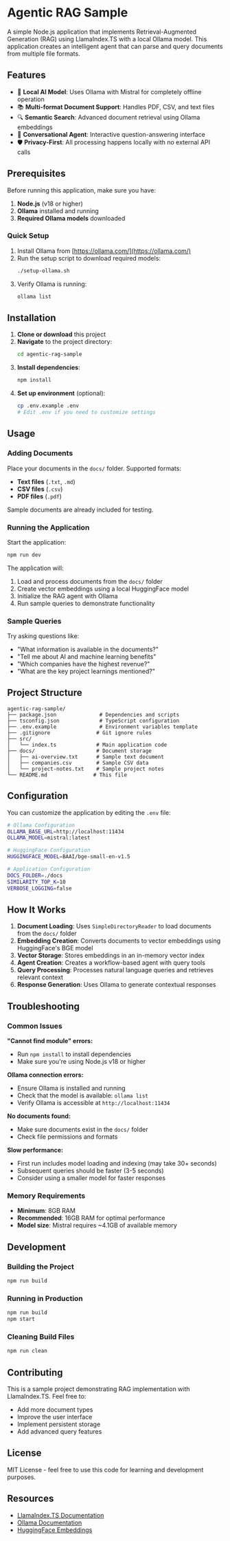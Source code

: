 # Agentic RAG Sample

A simple Node.js application that implements Retrieval-Augmented Generation (RAG) using LlamaIndex.TS with a local Ollama model. This application creates an intelligent agent that can parse and query documents from multiple file formats.

## Features

- 🤖 **Local AI Model**: Uses Ollama with Mistral for completely offline operation
- 📚 **Multi-format Document Support**: Handles PDF, CSV, and text files
- 🔍 **Semantic Search**: Advanced document retrieval using Ollama embeddings
- 💬 **Conversational Agent**: Interactive question-answering interface
- 🛡️ **Privacy-First**: All processing happens locally with no external API calls

## Prerequisites

Before running this application, make sure you have:

1. **Node.js** (v18 or higher)
2. **Ollama** installed and running
3. **Required Ollama models** downloaded

### Quick Setup

1. Install Ollama from [https://ollama.com/](https://ollama.com/)
2. Run the setup script to download required models:
   ```bash
   ./setup-ollama.sh
   ```
3. Verify Ollama is running:
   ```bash
   ollama list
   ```

## Installation

1. **Clone or download** this project
2. **Navigate** to the project directory:
   ```bash
   cd agentic-rag-sample
   ```
3. **Install dependencies**:
   ```bash
   npm install
   ```
4. **Set up environment** (optional):
   ```bash
   cp .env.example .env
   # Edit .env if you need to customize settings
   ```

## Usage

### Adding Documents

Place your documents in the `docs/` folder. Supported formats:
- **Text files** (`.txt`, `.md`)
- **CSV files** (`.csv`)
- **PDF files** (`.pdf`)

Sample documents are already included for testing.

### Running the Application

Start the application:
```bash
npm run dev
```

The application will:
1. Load and process documents from the `docs/` folder
2. Create vector embeddings using a local HuggingFace model
3. Initialize the RAG agent with Ollama
4. Run sample queries to demonstrate functionality

### Sample Queries

Try asking questions like:
- "What information is available in the documents?"
- "Tell me about AI and machine learning benefits"
- "Which companies have the highest revenue?"
- "What are the key project learnings mentioned?"

## Project Structure

```
agentic-rag-sample/
├── package.json              # Dependencies and scripts
├── tsconfig.json             # TypeScript configuration
├── .env.example              # Environment variables template
├── .gitignore               # Git ignore rules
├── src/
│   └── index.ts             # Main application code
├── docs/                    # Document storage
│   ├── ai-overview.txt      # Sample text document
│   ├── companies.csv        # Sample CSV data
│   └── project-notes.txt    # Sample project notes
└── README.md               # This file
```

## Configuration

You can customize the application by editing the `.env` file:

```bash
# Ollama Configuration
OLLAMA_BASE_URL=http://localhost:11434
OLLAMA_MODEL=mistral:latest

# HuggingFace Configuration  
HUGGINGFACE_MODEL=BAAI/bge-small-en-v1.5

# Application Configuration
DOCS_FOLDER=./docs
SIMILARITY_TOP_K=10
VERBOSE_LOGGING=false
```

## How It Works

1. **Document Loading**: Uses `SimpleDirectoryReader` to load documents from the `docs/` folder
2. **Embedding Creation**: Converts documents to vector embeddings using HuggingFace's BGE model
3. **Vector Storage**: Stores embeddings in an in-memory vector index
4. **Agent Creation**: Creates a workflow-based agent with query tools
5. **Query Processing**: Processes natural language queries and retrieves relevant context
6. **Response Generation**: Uses Ollama to generate contextual responses

## Troubleshooting

### Common Issues

**"Cannot find module" errors:**
- Run `npm install` to install dependencies
- Make sure you're using Node.js v18 or higher

**Ollama connection errors:**
- Ensure Ollama is installed and running
- Check that the model is available: `ollama list`
- Verify Ollama is accessible at `http://localhost:11434`

**No documents found:**
- Make sure documents exist in the `docs/` folder
- Check file permissions and formats

**Slow performance:**
- First run includes model loading and indexing (may take 30+ seconds)
- Subsequent queries should be faster (3-5 seconds)
- Consider using a smaller model for faster responses

### Memory Requirements

- **Minimum**: 8GB RAM
- **Recommended**: 16GB RAM for optimal performance
- **Model size**: Mistral requires ~4.1GB of available memory

## Development

### Building the Project
```bash
npm run build
```

### Running in Production
```bash
npm run build
npm start
```

### Cleaning Build Files
```bash
npm run clean
```

## Contributing

This is a sample project demonstrating RAG implementation with LlamaIndex.TS. Feel free to:
- Add more document types
- Improve the user interface
- Implement persistent storage
- Add advanced query features

## License

MIT License - feel free to use this code for learning and development purposes.

## Resources

- [LlamaIndex.TS Documentation](https://ts.llamaindex.ai/)
- [Ollama Documentation](https://ollama.com/)
- [HuggingFace Embeddings](https://huggingface.co/BAAI/bge-small-en-v1.5)
